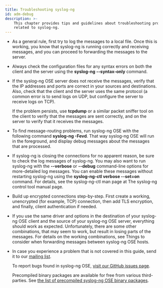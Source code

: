 ```yaml
---
title: Troubleshooting syslog-ng
id: adm-debug
description: >-
    This chapter provides tips and guidelines about troubleshooting problems
    related to syslog-ng.
---
```


- As a general rule, first try to log the messages to a local file.
    Once this is working, you know that syslog-ng is running correctly
    and receiving messages, and you can proceed to forwarding the
    messages to the server.

- Always check the configuration files for any syntax errors on both
    the client and the server using the **syslog-ng \--syntax-only**
    command.

- If the syslog-ng OSE server does not receive the messages, verify
    that the IP addresses and ports are correct in your sources and
    destinations. Also, check that the client and the server uses the
    same protocol (a common error is to send logs on UDP, but configure
    the server to receive logs on TCP).

    If the problem persists, use **tcpdump** or a similar packet sniffer
    tool on the client to verify that the messages are sent correctly,
    and on the server to verify that it receives the messages.

- To find message-routing problems, run syslog-ng OSE with the
    following command **syslog-ng -Fevd**. That way syslog-ng OSE will
    run in the foreground, and display debug messages about the messages
    that are processed.

- If syslog-ng is closing the connections for no apparent reason, be
    sure to check the log messages of syslog-ng. You may also want to
    run syslog-ng with the **\--verbose** or **\--debug** command-line
    options for more-detailed log messages. You can enable these
    messages without restarting syslog-ng using the **syslog-ng-ctl
    verbose \--set=on** command. For details, see the syslog-ng-ctl man
    page at The syslog-ng control tool manual page.

- Build up encrypted connections step-by-step. First create a working,
    unencrypted (for example, TCP) connection, then add TLS encryption,
    and finally, client authentication if needed.

- If you use the same driver and options in the destination of your
    syslog-ng OSE client and the source of your syslog-ng OSE server,
    everything should work as expected. Unfortunately, there are some
    other combinations, that may seem to work, but result in losing
    parts of the messages. For details on the working combinations, see
    Things to consider when forwarding messages between syslog-ng OSE hosts.

- In case you experience a problem that is not covered in this guide,
    send it to our [mailing list](https://lists.balabit.hu/mailman/listinfo/syslog-ng/).

    To report bugs found in syslog-ng OSE, [visit our GitHub issues page](https://github.com/syslog-ng/syslog-ng/issues/).

    Precompiled binary packages are available for free from various
    third-parties. See [the list of precompiled syslog-ng OSE binary packages](https://www.syslog-ng.com/products/open-source-log-management/3rd-party-binaries.aspx).
